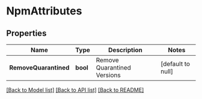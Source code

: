 # NpmAttributes

## Properties
Name | Type | Description | Notes
------------ | ------------- | ------------- | -------------
**RemoveQuarantined** | **bool** | Remove Quarantined Versions | [default to null]

[[Back to Model list]](../README.md#documentation-for-models) [[Back to API list]](../README.md#documentation-for-api-endpoints) [[Back to README]](../README.md)

